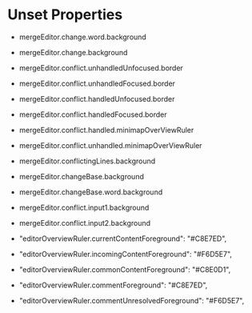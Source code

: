 # Unset Properties

- mergeEditor.change.word.background
- mergeEditor.change.background
- mergeEditor.conflict.unhandledUnfocused.border
- mergeEditor.conflict.unhandledFocused.border
- mergeEditor.conflict.handledUnfocused.border
- mergeEditor.conflict.handledFocused.border
- mergeEditor.conflict.handled.minimapOverViewRuler
- mergeEditor.conflict.unhandled.minimapOverViewRuler
- mergeEditor.conflictingLines.background
- mergeEditor.changeBase.background
- mergeEditor.changeBase.word.background
- mergeEditor.conflict.input1.background
- mergeEditor.conflict.input2.background

- "editorOverviewRuler.currentContentForeground": "#C8E7ED",
- "editorOverviewRuler.incomingContentForeground": "#F6D5E7",
- "editorOverviewRuler.commonContentForeground": "#C8E0D1",
- "editorOverviewRuler.commentForeground": "#C8E7ED",
- "editorOverviewRuler.commentUnresolvedForeground": "#F6D5E7",
